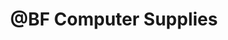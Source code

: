 ---
title: "@BF Computer Supplies"
url: /ashton-in-makerfield/anbf-computer-supplies/
shop: Computer
---